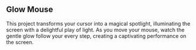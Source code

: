 ## Glow Mouse
This project transforms your cursor into a magical spotlight, illuminating the screen with a delightful play of light. As you move your mouse, watch the gentle glow follow your every step, creating a captivating performance on the screen.
